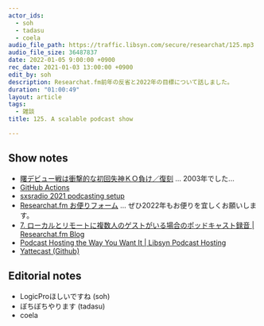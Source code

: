 ```yaml
---
actor_ids:
  - soh
  - tadasu
  - coela
audio_file_path: https://traffic.libsyn.com/secure/researchat/125.mp3
audio_file_size: 36487837
date: 2022-01-05 9:00:00 +0900
rec_date: 2021-01-03 13:00:00 +0900
edit_by: soh
description: Researchat.fm前年の反省と2022年の目標について話しました。
duration: "01:00:49"
layout: article
tags:
  - 雑談
title: 125. A scalable podcast show

---
```


## Show notes
- [曙デビュー戦は衝撃的な初回失神ＫＯ負け／復刻](https://www.nikkansports.com/battle/news/1759035.html) ... 2003年でした...
- [GitHub Actions](https://docs.github.com/en/billing/managing-billing-for-github-actions/about-billing-for-github-actions)
- [sxsradio 2021 podcasting setup](https://sidebysideradio.libsyn.com/website/sxsradio-2021-podcasting-setup)
- [Researchat.fm お便りフォーム](https://researchat.fm/form.html) ... ぜひ2022年もお便りを宜しくお願いします。
- [7. ローカルとリモートに複数人のゲストがいる場合のポッドキャスト録音 | Researchat.fm Blog](https://researchat.fm/blog/7/)
- [Podcast Hosting the Way You Want It | Libsyn Podcast Hosting](https://libsyn.com/)
- [Yattecast (Github)](https://github.com/r7kamura/yattecast)

## Editorial notes
- LogicProほしいですね (soh)
- ぼちぼちやります (tadasu)
- coela
